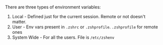 There are three types of environment variables:

1. Local - Defined just for the current session. Remote
        or not doesn't matter.
2. User - Env vars present in ```.zshrc``` or ```.zshprofile```.
        ```.zshprofile``` for remote ones
3. System Wide - For all the users. File is ```/etc/zshenv```
